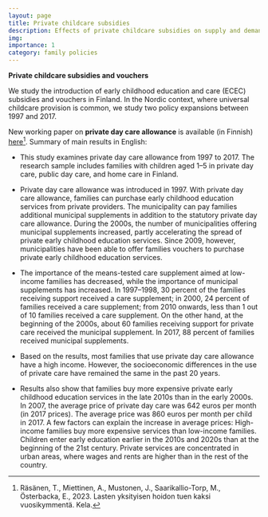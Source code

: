 ```yaml
---
layout: page
title: Private childcare subsidies
description: Effects of private childcare subsidies on supply and demand of ECEC services
img:
importance: 1
category: family policies
---
```


**Private childcare subsidies and vouchers**

We study the introduction of early childhood education and care (ECEC) subsidies and vouchers in Finland. In the Nordic context, where universal childcare provision is common, we study two policy expansions between 1997 and 2017.

New working paper on **private day care allowance** is available (in Finnish) [here](https://helda.helsinki.fi/handle/10138/353434)[^note]. Summary of main results in English:

* This study examines private day care allowance from 1997 to 2017. The research sample includes families with children aged 1–5 in private day care, public day care, and home care in Finland.

* Private day care allowance was introduced in 1997. With private day care allowance, families can purchase early childhood education services from private providers. The municipality can pay families additional municipal supplements in addition to the statutory private day care allowance. During the 2000s, the number of municipalities offering municipal supplements increased, partly accelerating the spread of private early childhood education services. Since 2009, however, municipalities have been able to offer families vouchers to purchase private early childhood education services.

* The importance of the means-tested care supplement aimed at low-income families has decreased, while the importance of municipal supplements has increased. In 1997–1998, 30 percent of the families receiving support received a care supplement; in 2000, 24 percent of families received a care supplement; from 2010 onwards, less than 1 out of 10 families received a care supplement. On the other hand, at the beginning of the 2000s, about 60 families receiving support for private care received the municipal supplement. In 2017, 88 percent of families received municipal supplements.

* Based on the results, most families that use private day care allowance have a high income. However, the socioeconomic differences in the use of private care have remained the same in the past 20 years.

* Results also show that families buy more expensive private early childhood education services in the late 2010s than in the early 2000s. In 2007, the average price of private day care was 642 euros per month (in 2017 prices). The average price was 860 euros per month per child in 2017. A few factors can explain the increase in average prices:
High-income families buy more expensive services than low-income families.
Children enter early education earlier in the 2010s and 2020s than at the beginning of the 21st century.
Private services are concentrated in urban areas, where wages and rents are higher than in the rest of the country.


[^note]: Räsänen, T., Miettinen, A., Mustonen, J., Saarikallio-Torp, M., Österbacka, E., 2023. Lasten yksityisen hoidon tuen kaksi vuosikymmentä. Kela.
